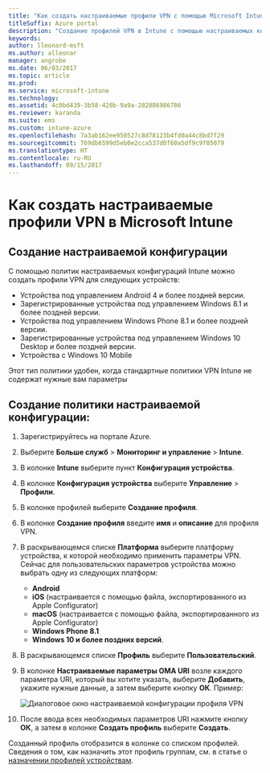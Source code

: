 ```yaml
---
title: "Как создать настраиваемые профили VPN с помощью Microsoft Intune"
titleSuffix: Azure portal
description: "Создание профилей VPN в Intune с помощью настраиваемых конфигураций."
keywords: 
author: lleonard-msft
ms.author: alleonar
manager: angrobe
ms.date: 06/03/2017
ms.topic: article
ms.prod: 
ms.service: microsoft-intune
ms.technology: 
ms.assetid: 4c0bd439-3b58-420b-9a9a-282886986786
ms.reviewer: karanda
ms.suite: ems
ms.custom: intune-azure
ms.openlocfilehash: 7a3ab162ee950527c8d78123b4fd0a44c8bd7f29
ms.sourcegitcommit: 769db6599d5eb0e2cca537d0f60a5df9c9f05079
ms.translationtype: HT
ms.contentlocale: ru-RU
ms.lasthandoff: 09/15/2017
---
```

# <a name="how-to-create-custom-vpn-profiles-in-microsoft-intune"></a>Как создать настраиваемые профили VPN в Microsoft Intune

## <a name="create-a-custom-configuration"></a>Создание настраиваемой конфигурации
С помощью политик настраиваемых конфигураций Intune можно создать профили VPN для следующих устройств:

* Устройства под управлением Android 4 и более поздней версии.
* Зарегистрированные устройства под управлением Windows 8.1 и более поздней версии.
* Устройства под управлением Windows Phone 8.1 и более поздней версии.
* Зарегистрированные устройства под управлением Windows 10 Desktop и более поздней версии. 
* Устройства с Windows 10 Mobile

Этот тип политики удобен, когда стандартные политики VPN Intune не содержат нужные вам параметры

## <a name="to-create-a-custom-configuration-policy"></a>Создание политики настраиваемой конфигурации:

1. Зарегистрируйтесь на портале Azure.
2. Выберите **Больше служб** > **Мониторинг и управление** > **Intune**.
3. В колонке **Intune** выберите пункт **Конфигурация устройства**.
4. В колонке **Конфигурация устройства** выберите **Управление** > **Профили**.
5. В колонке профилей выберите **Создание профиля**.
6. В колонке **Создание профиля** введите **имя** и **описание** для профиля VPN.
7. В раскрывающемся списке **Платформа** выберите платформу устройства, к которой необходимо применить параметры VPN. Сейчас для пользовательских параметров устройства можно выбрать одну из следующих платформ:
    - **Android**
    - **iOS** (настраивается с помощью файла, экспортированного из Apple Configurator)
    - **macOS** (настраивается с помощью файла, экспортированного из Apple Configurator)
    - **Windows Phone 8.1**
    - **Windows 10 и более поздних версий**.
6. В раскрывающемся списке **Профиль** выберите **Пользовательский**.
7. В колонке **Настраиваемые параметры OMA URI** возле каждого параметра URI, который вы хотите указать, выберите **Добавить**, укажите нужные данные, а затем выберите кнопку **ОК**. Пример:

   ![Диалоговое окно настраиваемой конфигурации профиля VPN](./media/Intune_Add_VPN_URI.png)

4.  После ввода всех необходимых параметров URI нажмите кнопку **ОК**, а затем в колонке **Создать профиль** выберите **Создать**.

Созданный профиль отобразится в колонке со списком профилей.
Сведения о том, как назначить этот профиль группам, см. в статье о [назначении профилей устройствам](device-profile-assign.md).




